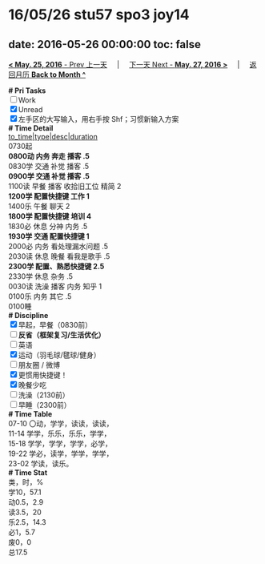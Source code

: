 # 16/05/26 stu57 spo3 joy14

date: 2016-05-26 00:00:00
toc: false
---
[**< May. 25, 2016** - Prev 上一天](/lifelogs/2016/05/d25.html) &nbsp; &nbsp; | &nbsp; &nbsp; [下一天 Next - **May. 27, 2016 >**](/lifelogs/2016/05/d27.html) &nbsp; &nbsp; |  &nbsp; &nbsp; [返回月历 **Back to Month ^**](/lifelogs/2016/05/index.html)
<br/>	<div><b># Pri Tasks</b></div><div><input type="checkbox"/>Work</div><div><input checked="true" type="checkbox"/>Unread</div><div><input checked="true" type="checkbox"/>左手区的大写输入，用右手按 Shf；习惯新输入方案</div><div><b># Time Detail</b></div>	<div><u>to_time|type|desc|duration</u></div>	<div>0730起</div>	<div><b>0800动 内务 奔走 播客 .5</b></div>	<div>0830学 交通 补觉 播客 .5</div>	<div><b>0900学 交通 补觉 播客 .5</b></div><div>1100读 早餐 播客 收拾旧工位 精简 2</div>	<div><b>1200学 配置快捷键 工作 1</b></div><div>1400乐 午餐 聊天 2</div>	<div><b>1800学 配置快捷键 培训 4</b></div><div>1830必 休息 分神 内务 .5</div>	<div><b>1930学 交通 配置快捷键 1</b></div>	<div>2000必 内务 看处理漏水问题 .5</div><div>2030读 休息 晚餐 看我是歌手 .5</div>	<div><b>2300学 配置、熟悉快捷键 2.5</b></div>	<div>2330学 休息 杂务 .5</div><div>0030读 洗澡 播客 内务 知乎 1</div>	<div>0100乐 内务 其它 .5</div>	<div>0100睡</div><div><b># Discipline</b></div><div><input checked="true" type="checkbox"/>早起，早餐（0830前）</div><div><b><input type="checkbox"/></b><b>反省（框架复习/生活优化）</b></div><div><input type="checkbox"/>英语</div><div><input checked="true" type="checkbox"/>运动（羽毛球/毽球/健身）</div><div><input type="checkbox"/>朋友圈 / 微博</div><div><input checked="true" type="checkbox"/>更惯用快捷键！</div><div><input checked="true" type="checkbox"/>晚餐少吃</div><div><input type="checkbox"/>洗澡（2130前）</div><div><input type="checkbox"/>早睡（2300前）</div><div><b># Time Table</b></div>	<div>07-10 〇动，学学，读读，读读，</div>	<div>11-14 学学，乐乐，乐乐，学学，</div>	<div>15-18 学学，学学，学学，必学，</div>	<div>19-22 学必，读学，学学，学学，</div>	<div>23-02 学读，读乐。</div><div><b># Time Stat</b></div>	<div>类，时，%</div>	<div>学10，57.1</div>	<div>动0.5，2.9</div>	<div>读3.5，20</div>	<div>乐2.5，14.3</div>	<div>必1，5.7</div>	<div>废0，0</div>	<div>总17.5</div>
